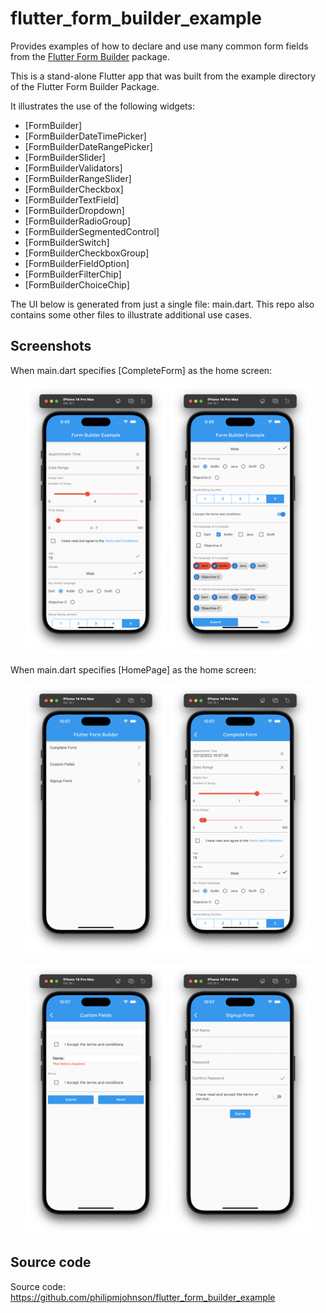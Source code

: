 # flutter_form_builder_example

Provides examples of how to declare and use many common form fields from the [Flutter Form Builder](https://pub.dev/packages/flutter_form_builder/) package.

This is a stand-alone Flutter app that was built from the example directory of the Flutter Form Builder Package. 

It illustrates the use of the following widgets:
* [FormBuilder]
* [FormBuilderDateTimePicker]
* [FormBuilderDateRangePicker]
* [FormBuilderSlider]
* [FormBuilderValidators]
* [FormBuilderRangeSlider]
* [FormBuilderCheckbox]
* [FormBuilderTextField]
* [FormBuilderDropdown]
* [FormBuilderRadioGroup]
* [FormBuilderSegmentedControl]
* [FormBuilderSwitch]
* [FormBuilderCheckboxGroup]
* [FormBuilderFieldOption]
* [FormBuilderFilterChip]
* [FormBuilderChoiceChip]

The UI below is generated from just a single file: main.dart.  This repo also contains some other files to illustrate additional use cases. 

## Screenshots

When main.dart specifies [CompleteForm] as the home screen:

<p style="text-align: center">
  <img src="https://github.com/philipmjohnson/flutter_example_screenshots/raw/main/README-flutter-form-builder-example-1.png" width="45%">
  <img src="https://github.com/philipmjohnson/flutter_example_screenshots/raw/main/README-flutter-form-builder-example-2.png" width="45%">
</p>

When main.dart specifies [HomePage] as the home screen:

<p style="text-align: center">
  <img src="https://github.com/philipmjohnson/flutter_example_screenshots/raw/main/README-flutter-form-builder-example-3.png" width="45%">
  <img src="https://github.com/philipmjohnson/flutter_example_screenshots/raw/main/README-flutter-form-builder-example-4.png" width="45%">
</p>
<p style="text-align: center">
  <img src="https://github.com/philipmjohnson/flutter_example_screenshots/raw/main/README-flutter-form-builder-example-5.png" width="45%">
  <img src="https://github.com/philipmjohnson/flutter_example_screenshots/raw/main/README-flutter-form-builder-example-6.png" width="45%">
</p>

## Source code

Source code: <https://github.com/philipmjohnson/flutter_form_builder_example>
